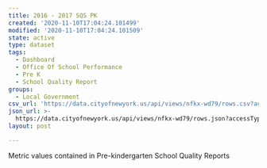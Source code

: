 ```yaml
---
title: 2016 - 2017 SQS PK
created: '2020-11-10T17:04:24.101499'
modified: '2020-11-10T17:04:24.101509'
state: active
type: dataset
tags:
  - Dashboard
  - Office Of School Performance
  - Pre K
  - School Quality Report
groups:
  - Local Government
csv_url: 'https://data.cityofnewyork.us/api/views/nfkx-wd79/rows.csv?accessType=DOWNLOAD'
json_url: >-
  https://data.cityofnewyork.us/api/views/nfkx-wd79/rows.json?accessType=DOWNLOAD
layout: post

---
```

Metric values contained in Pre-kindergarten School Quality Reports
